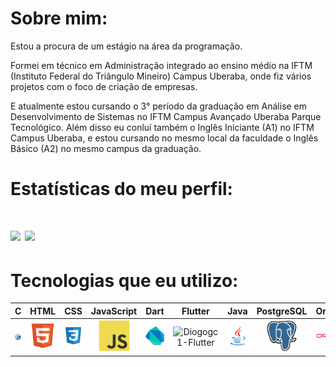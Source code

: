 <h1>Sobre mim:</h1>

Estou a procura de um estágio na área da programação.

Formei em técnico em Administração integrado ao ensino médio na IFTM (Instituto Federal do Triângulo Mineiro) Campus Uberaba, onde fiz vários projetos com o foco de criação de empresas.

E atualmente estou cursando o 3° período da graduação em Análise em Desenvolvimento de Sistemas no IFTM Campus Avançado Uberaba Parque Tecnológico. Além disso eu conluí também o Inglês Iniciante (A1) no IFTM Campus Uberaba, e estou cursando no mesmo local da faculdade o Inglês Básico (A2) no mesmo campus da graduação.

<h1>Estatísticas do meu perfil:<h1>

<div>
  <img height="180em" src="https://github-readme-stats.vercel.app/api?username=Diogogc1&show_icons=true&theme=algolia&include_all_commits=true&count_private=true"/>
  <img height="180em" src="https://github-readme-stats.vercel.app/api/top-langs/?username=Diogogc1&layout=compact&langs_count=7&theme=algolia"/>
</div>
  
<h1>Tecnologias que eu utilizo:</h1>

| C | HTML | CSS | JavaScript | Dart | Flutter | Java | PostgreSQL | Oracle | SQL | JQuerry |
|:-:|:-:|:-:|:-:|:-:|:-:|:-:|:-:|:-:|:-:|:-:|
| <img alt="Diogogc1-C" src="https://raw.githubusercontent.com/devicons/devicon/master/icons/c/c-original.svg" width="70"> | <img alt="Diogogc1-HTML" src="https://raw.githubusercontent.com/devicons/devicon/master/icons/html5/html5-original.svg" width="50"> | <img alt="Diogogc1-CSS" src="https://raw.githubusercontent.com/devicons/devicon/master/icons/css3/css3-original.svg" width="56"> | <img alt="Diogogc1-JS" src="https://raw.githubusercontent.com/devicons/devicon/master/icons/javascript/javascript-original.svg" width="50"> | <img alt="Diogogc1-Dart" src="https://raw.githubusercontent.com/devicons/devicon/master/icons/dart/dart-original.svg" width="50"> | <img alt="Diogogc1-Flutter" src="https://cdn.jsdelivr.net/gh/devicons/devicon/icons/flutter/flutter-original.svg" width="50"> | <img alt="Diogogc1-Java" src="https://raw.githubusercontent.com/devicons/devicon/master/icons/java/java-original.svg" width="60"> | <img alt="Diogogc1-PostgreSQL" src="https://raw.githubusercontent.com/devicons/devicon/master/icons/postgresql/postgresql-original.svg" width="50"> | <img alt="Diogogc1-Oracle" src="https://raw.githubusercontent.com/devicons/devicon/master/icons/oracle/oracle-original.svg" width="50"> | <img alt="Diogogc1-SQL" src="https://symbols.getvecta.com/stencil_28/61_sql-database-generic.90b41636a8.svg" width="50"> | <img alt="Diogogc1-JQuerry" src="https://raw.githubusercontent.com/devicons/devicon/master/icons/jquery/jquery-original.svg" width="50"> |
